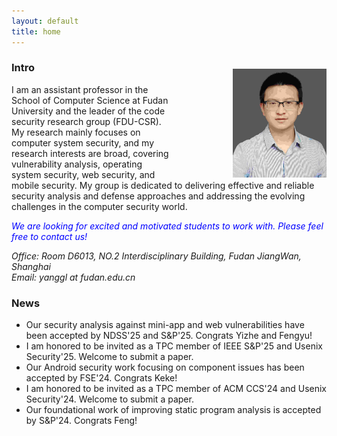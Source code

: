 ```yaml
---
layout: default
title: home
---
```



<img width="150px"  style="float:right; margin-left:100px;margin-top:20px;" src="./pictures/self.jpg">

### Intro
   
I am an assistant professor in the School of Computer Science at Fudan University and the leader of the code security research group (FDU-CSR). My research mainly focuses on computer system security, and my research interests are broad, covering vulnerability analysis, operating system security, web security, and mobile security. My group is dedicated to delivering effective and reliable security analysis and defense approaches and addressing the evolving challenges in the computer security world.
   
<span style="color:blue">*We are looking for excited and motivated students to work with. Please feel free to contact us!*</span>  

<em> Office: Room D6013, NO.2 Interdisciplinary Building, Fudan JiangWan, Shanghai</em>  
<em> Email: yanggl at fudan.edu.cn</em>    


### News
- Our security analysis against mini-app and web vulnerabilities have been accepted by NDSS'25 and S&P'25. Congrats Yizhe and Fengyu!
- I am honored to be invited as a TPC member of IEEE S&P'25 and Usenix Security'25. Welcome to submit a paper.   
- Our Android security work focusing on component issues has been accepted by FSE'24. Congrats Keke!
- I am honored to be invited as a TPC member of ACM CCS'24 and Usenix Security'24. Welcome to submit a paper.   
- Our foundational work of improving static program analysis is accepted by S&P'24. Congrats Feng!  

